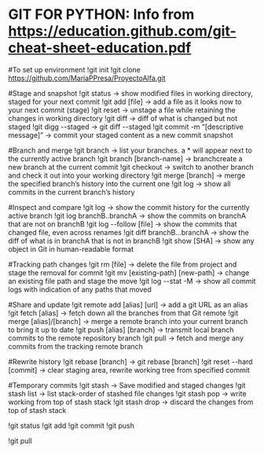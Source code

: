 # GIT FOR PYTHON: Info from https://education.github.com/git-cheat-sheet-education.pdf

#To set up environment
!git init
!git clone https://github.com/MariaPPresa/ProyectoAlfa.git

#Stage and snapshot
!git status -> show modified files in working directory, staged for your next commit
!git add [file] -> add a file as it looks now to your next commit (stage)
!git reset -> unstage a file while retaining the changes in working directory
!git diff -> diff of what is changed but not staged
!git digg --staged -> git diff --staged
!git commit -m “[descriptive message]” -> commit your staged content as a new commit snapshot

#Branch and merge
!git branch -> list your branches. a * will appear next to the currently active branch
!git branch [branch-name] -> branchcreate a new branch at the current commit
!git checkout -> switch to another branch and check it out into your working directory
!git merge [branch] -> merge the specified branch’s history into the current one
!git log -> show all commits in the current branch’s history

#Inspect and compare
!git log -> show the commit history for the currently active branch
!git log branchB..branchA -> show the commits on branchA that are not on branchB
!git log --follow [file] -> show the commits that changed file, even across renames
!git diff branchB...branchA -> show the diff of what is in branchA that is not in branchB
!git show [SHA] -> show any object in Git in human-readable format

#Tracking path changes
!git rm [file] -> delete the file from project and stage the removal for commit
!git mv [existing-path] [new-path] -> change an existing file path and stage the move
!git log --stat -M -> show all commit logs with indication of any paths that moved

#Share and update
!git remote add [alias] [url] -> add a git URL as an alias
!git fetch [alias] -> fetch down all the branches from that Git remote
!git merge [alias]/[branch] -> merge a remote branch into your current branch to bring it up to date
!git push [alias] [branch] -> transmit local branch commits to the remote repository branch
!git pull -> fetch and merge any commits from the tracking remote branch

#Rewrite history
!git rebase [branch] -> git rebase [branch]
!git reset --hard [commit] -> clear staging area, rewrite working tree from specified commit

#Temporary commits
!git stash -> Save modified and staged changes
!git stash list -> list stack-order of stashed file changes
!git stash pop -> write working from top of stash stack
!git stash drop -> discard the changes from top of stash stack



!git status
!git add 
!git commit
!git push

!git pull